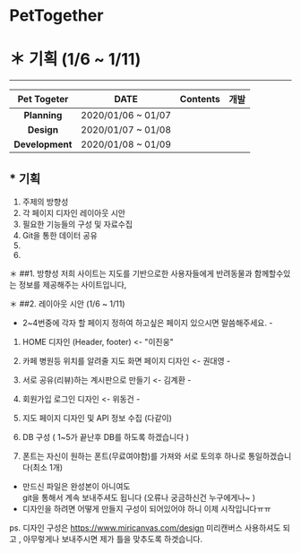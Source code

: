 # PetTogether


# ＊ 기획 (1/6 ~ 1/11)
- - -
| **Pet Togeter** | **DATE** | **Contents** | **개발** |
|:---:|:---:|:---:|:---:|
|  **Planning** | 2020/01/06 ~ 01/07 | | | 
|  **Design** | 2020/01/07 ~ 01/08 | | |   
| **Development**  | 2020/01/08 ~ 01/09 | | | 

## * 기획
1. 주제의 방향성
2. 각 페이지 디자인 레이아웃 시안
3. 필요한 기능들의 구성 및 자료수집
4. Git을 통한 데이터 공유
5. 
6. 




＊ ##1. 방향성
저희 사이트는 지도를 기반으로한 사용자들에게 반려동물과 함께할수있는 정보를 제공해주는 사이트입니다,

＊ ##2. 레이아웃 시안 (1/6 ~ 1/11)

- 2~4번중에 각자 할 페이지 정하여 하고싶은 페이지 있으시면 말씀해주세요. -
 
1. HOME 디자인 (Header, footer) <- "이진웅"

2. 카페 병원등 위치를 알려줄 지도 화면 페이지 디자인 <- 권대영 - 

3. 서로 공유(리뷰)하는 계시판으로 만들기 <- 김계환 - 

4. 회원가입 로그인 디자인  <- 위동건 -

5. 지도 페이지 디자인 및 API 정보 수집 (다같이)

6. DB 구성 ( 1~5가 끝난후 DB를 하도록 하겠습니다 )

7. 폰트는 자신이 원하는 폰트(무료여야함)를 가져와 서로 토의후 하나로 통일하겠습니다(최소 1개) 



- 만드신 파일은 완성본이 아니여도  
git을 통해서 계속 보내주셔도 됩니다
(오류나 궁금하신건 누구에게나~ )
- 디자인을 하려면 어떻게 만들지 구성이 되어있어야 하니 이제 시작입니다ㅠㅠ 



ps. 디자인 구성은 https://www.miricanvas.com/design
미리캔버스 사용하셔도 되고 , 아무렇게나 보내주시면 제가 틀을 맞추도록 하겟습니다.

